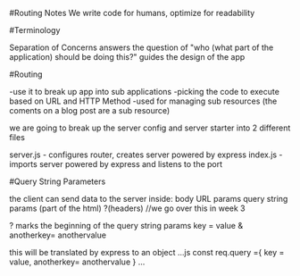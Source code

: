 #Routing Notes
We write code for humans, optimize for readability

#Terminology

Separation of Concerns
answers the question of "who (what part of the application) should be doing this?"
    guides the design of the app

#Routing

-use it to break up app into sub applications
-picking the code to execute based on URL and HTTP Method
-used for managing sub resources (the coments on a blog post are a sub resource)

we are going to break up the server config and server starter into 2 different files

server.js - configures router, creates server powered by express
index.js - imports server powered by express and listens to the port


#Query String Parameters

the client can send data to the server inside:
body
URL params
query string params (part of the html)
?(headers) //we go over this in week 3


? marks the beginning of the query string params
key = value
&
anotherkey= anothervalue

this will be translated by express to an object
...js
const req.query ={
key = value,
anotherkey= anothervalue
}
...